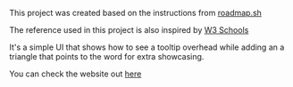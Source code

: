 This project was created based on the instructions from [roadmap.sh](https://roadmap.sh/projects/tooltip-ui)

The reference used in this project is also inspired by [W3 Schools](https://www.w3schools.com/css/css_tooltip.asp)

It's a simple UI that shows how to see a tooltip overhead while adding an a triangle that points to the word for extra showcasing.

You can check the website out [here](https://tooltip-ui-nine.vercel.app/)
